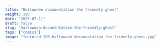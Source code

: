 ```yaml
---
title: "Halloween documentation the friendly ghost"
weight: 190
date: "2025-07-11"
draft: false
slug: "halloween-documentation-the-friendly-ghost"
tags: ["comics"]
image: "featured-190-halloween-documentation-the-friendly-ghost.jpg"
---
```

